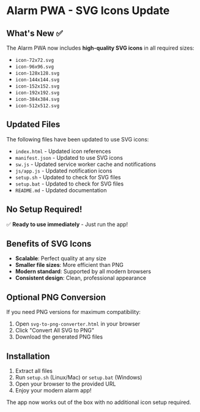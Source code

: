 # Alarm PWA - SVG Icons Update

## What's New ✅

The Alarm PWA now includes **high-quality SVG icons** in all required sizes:
- `icon-72x72.svg`
- `icon-96x96.svg`
- `icon-128x128.svg`
- `icon-144x144.svg`
- `icon-152x152.svg`
- `icon-192x192.svg`
- `icon-384x384.svg`
- `icon-512x512.svg`

## Updated Files

The following files have been updated to use SVG icons:
- `index.html` - Updated icon references
- `manifest.json` - Updated to use SVG icons
- `sw.js` - Updated service worker cache and notifications
- `js/app.js` - Updated notification icons
- `setup.sh` - Updated to check for SVG files
- `setup.bat` - Updated to check for SVG files
- `README.md` - Updated documentation

## No Setup Required!

✅ **Ready to use immediately** - Just run the app!

## Benefits of SVG Icons

- **Scalable**: Perfect quality at any size
- **Smaller file sizes**: More efficient than PNG
- **Modern standard**: Supported by all modern browsers
- **Consistent design**: Clean, professional appearance

## Optional PNG Conversion

If you need PNG versions for maximum compatibility:
1. Open `svg-to-png-converter.html` in your browser
2. Click "Convert All SVG to PNG"
3. Download the generated PNG files

## Installation

1. Extract all files
2. Run `setup.sh` (Linux/Mac) or `setup.bat` (Windows)
3. Open your browser to the provided URL
4. Enjoy your modern alarm app!

The app now works out of the box with no additional icon setup required.